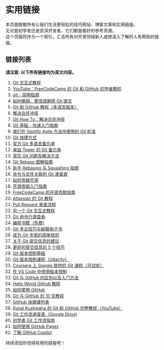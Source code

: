 # 实用链接

本页面致敬所有让我们生活更轻松的技巧网站、博客文章和实用链接。  
无论是初学者还是资深开发者，它们都是极好的参考资源。  
这个页面将作为一个索引，汇总所有对开源领域新人或想深入了解的人有帮助的链接。

## 链接列表
**请注意: 以下所有链接均为英文内容。**

1.  [Git 交互式教程](https://try.github.io)
2.  [YouTube：FreeCodeCamp 的 Git 和 GitHub 初学者教程](https://www.youtube.com/watch?v=RGOj5yH7evk)
3.  [git - 简明指南](http://rogerdudler.github.io/git-guide/)
4.  [如何撤销、更改或删除 Git 提交](http://sethrobertson.github.io/GitFixUm/fixup.html)
5.  [Git 和 GitHub 教程（多语言版本）](https://github.com/Roshanjossey/first-contributions)
6.  [解决合并冲突](https://www.git-tower.com/learn/git/ebook/en/command-line/advanced-topics/merge-conflicts)
7.  [Git How To：解决合并冲突](https://githowto.com/resolving_conflicts)
8. [Git 基础 - 快速入门指南](https://blog.praveen.science/basics-of-git-the-quick-start-guide/)
9. [我们在 Spotify Agile 方法中使用的 Git 标准](https://blog.praveen.science/git-standards-followed-in-our-way-of-spotify-agile-methodolgy/)
10. [Git 快捷方式](https://blog.praveen.science/git-shortcuts/)
11.  [官方 Git 多语言备忘单](https://services.github.com/on-demand/resources/cheatsheets)
12.  [来自 Tower 的 Git 备忘单](https://www.git-tower.com/learn/cheat-sheets/git)
13.  [常见 Git 问题及解决方法](https://www.codementor.io/citizen428/git-tutorial-10-common-git-problems-and-how-to-fix-them-aajv0katd)
14. [Git Rebase 图解指南](https://blog.gitprime.com/git-rebase-an-illustrated-guide/)
15. [新手 Rebasing 与 Squashing 指南](https://github.com/servo/servo/wiki/Beginner%27s-guide-to-rebasing-and-squashing)
16. [命令与文件关联的 Git 速查表](http://ndpsoftware.com/git-cheatsheet.html)
17. [如何贡献开源](https://opensource.guide/how-to-contribute/)
18. [开源贡献入门指南](https://github.com/OpenSourceHelpCommunity/Getting-Started-With-Contributing-to-Open-Sources)
19. [FreeCodeCamp 的开源贡献指南](https://github.com/freeCodeCamp/how-to-contribute-to-open-source)
20. [Atlassian 的 Git 教程](https://www.atlassian.com/git)
21. [Pull Request 审查流程](https://help.github.com/articles/about-pull-request-reviews/)
22. [另一个 Git 交互式教程](https://learngitbranching.js.org/)
23. [Git 命令行速查表](https://gist.github.com/davfre/8313299)
24. [编程书籍（免费)](https://github.com/EbookFoundation/free-programming-books)
25. [Git 专业技巧与秘籍电子书](https://goalkicker.com/GitBook/GitProfessionalTipsSecrets.pdf)
26. [成为 Git 专家的简单规则](https://medium.freecodecamp.org/follow-these-simple-rules-and-youll-become-a-git-and-github-master-e1045057468f)
27. [关于 Git 提交信息的建议](https://tbaggery.com/2008/04/19/a-note-about-git-commit-messages.html)
28. [更好的提交信息的 5 个技巧](https://thoughtbot.com/blog/5-useful-tips-for-a-better-commit-message)
29. [Git 版本控制基础](https://ourcodingclub.github.io/2017/02/27/git.html)
30. [Git 版本控制课程（Udacity）](https://www.udacity.com/course/version-control-with-git--ud123)
31. [Coursera 上 Google 提供的 Git 课程（可试听）](https://www.coursera.org/learn/introduction-git-github)
32. [在 VS Code 中使用版本控制](https://code.visualstudio.com/docs/editor/versioncontrol)
33. [Git 与 GitHub 的区别以及入门方法](https://kinsta.com/knowledgebase/git-vs-github/)
34. [Hello World Github 教程](https://guides.github.com/activities/hello-world/)
35. [如何使用 GitHub](https://www.edureka.co/blog/how-to-use-github/)
36. [Git 与 GitHub 的 10 天教程](https://github.com/Asabeneh/10-days-of-git-and-github)
37. [GitHub 快捷键列表](https://docs.github.com/en/get-started/using-github/keyboard-shortcuts)
38. [Kunal Kushwaha 的 Git 和 GitHub 完整教程（YouTube）](https://www.youtube.com/watch?v=apGV9Kg7ics&ab_channel=KunalKushwaha)
39. [Git 工作流速查表（Google Drive)](https://drive.google.com/uc?export=download&id=1QPRh5YmqQm4DFfitelPYlBTWC2I6tTTM)
40. [初学者 Git 工作流指南](https://medium.com/@anjulapaulus_84798/beginners-guide-to-proper-git-workflow-35a2d967734e)
41. [如何使用 GitHub Pages](https://docs.github.com/en/pages)
42. [了解 GitHub Copilot](https://docs.github.com/en/copilot/about-github-copilot/what-is-github-copilot)

持续添加你觉得有用的链接吧！
